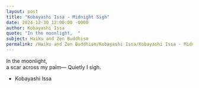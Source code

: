 ```yaml
---
layout: post
title: "Kobayashi Issa - Midnight Sigh"
date: 2024-12-30 12:00:00 -0000
author: Kobayashi Issa
quote: "In the moonlight,  "
subject: Haiku and Zen Buddhism
permalink: /Haiku and Zen Buddhism/Kobayashi Issa/Kobayashi Issa - Midnight Sigh
---
```


In the moonlight,  
a scar across my palm—
Quietly I sigh.

- Kobayashi Issa

